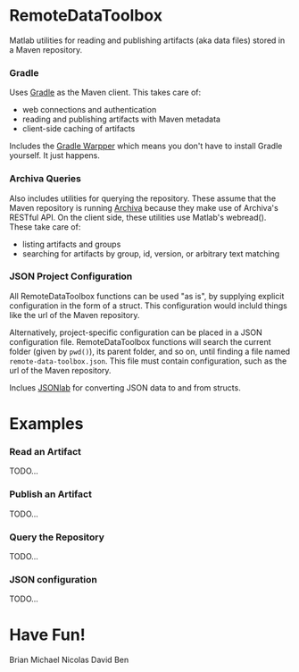 # RemoteDataToolbox
Matlab utilities for reading and publishing artifacts (aka data files) stored in a Maven repository.

### Gradle
Uses [Gradle](http://gradle.org/) as the Maven client.  This takes care of:
 * web connections and authentication
 * reading and publishing artifacts with Maven metadata
 * client-side caching of artifacts

Includes the [Gradle Warpper](https://docs.gradle.org/current/userguide/gradle_wrapper.html) which means you don't have to install Gradle yourself.  It just happens.

### Archiva Queries
Also includes utilities for querying the repository.  These assume that the Maven repository is running [Archiva](https://archiva.apache.org/index.cgi) because they make use of Archiva's RESTful API.  On the client side, these utilities use Matlab's webread().  These take care of:
 * listing artifacts and groups
 * searching for artifacts by group, id, version, or arbitrary text matching

### JSON Project Configuration
All RemoteDataToolbox functions can be used "as is", by supplying explicit configuration in the form of a struct.  This configuration would incluld things like the url of the Maven repository.

Alternatively, project-specific configuration can be placed in a JSON configuration file.  RemoteDataToolbox functions will search the current folder (given by `pwd()`), its parent folder, and so on, until finding a file named `remote-data-toolbox.json`.  This file must contain configuration, such as the url of the Maven repository.

Inclues [JSONlab](http://www.mathworks.com/matlabcentral/fileexchange/33381-jsonlab--a-toolbox-to-encode-decode-json-files-in-matlab-octave) for converting JSON data to and from structs.

# Examples

### Read an Artifact
TODO...

### Publish an Artifact
TODO...

### Query the Repository
TODO...

### JSON configuration
TODO...

# Have Fun!
Brian
Michael
Nicolas
David
Ben
